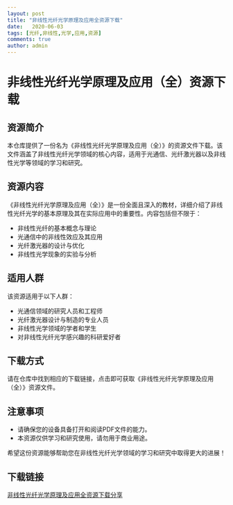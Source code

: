```yaml
---
layout: post
title: "非线性光纤光学原理及应用全资源下载"
date:   2020-06-03
tags: [光纤,非线性,光学,应用,资源]
comments: true
author: admin
---
```

# 非线性光纤光学原理及应用（全）资源下载

## 资源简介

本仓库提供了一份名为《非线性光纤光学原理及应用（全）》的资源文件下载。该文件涵盖了非线性光纤光学领域的核心内容，适用于光通信、光纤激光器以及非线性光学等领域的学习和研究。

## 资源内容

《非线性光纤光学原理及应用（全）》是一份全面且深入的教材，详细介绍了非线性光纤光学的基本原理及其在实际应用中的重要性。内容包括但不限于：

- 非线性光纤的基本概念与理论
- 光通信中的非线性效应及其应用
- 光纤激光器的设计与优化
- 非线性光学现象的实验与分析

## 适用人群

该资源适用于以下人群：

- 光通信领域的研究人员和工程师
- 光纤激光器设计与制造的专业人员
- 非线性光学领域的学者和学生
- 对非线性光纤光学感兴趣的科研爱好者

## 下载方式

请在仓库中找到相应的下载链接，点击即可获取《非线性光纤光学原理及应用（全）》资源文件。

## 注意事项

- 请确保您的设备具备打开和阅读PDF文件的能力。
- 本资源仅供学习和研究使用，请勿用于商业用途。

希望这份资源能够帮助您在非线性光纤光学领域的学习和研究中取得更大的进展！

## 下载链接

[非线性光纤光学原理及应用全资源下载分享](https://pan.quark.cn/s/29c9e525e2d8)